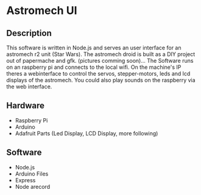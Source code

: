 # Astromech UI 

## Description
This software is written in Node.js and serves an user interface for an astromech r2 unit (Star Wars).
The astromech droid is built as a DIY project out of papermache and gfk. (pictures comming soon)...
The Software runs on an raspberry pi and connects to the local wifi. 
On the machine's IP theres a webinterface to control the servos, stepper-motors, leds and lcd displays of the astromech. 
You could also play sounds on the raspberry via the web interface.

## Hardware
* Raspberry Pi
* Arduino
* Adafruit Parts (Led Display, LCD Display, more following)

## Software
* Node.js
* Arduino Files
* Express
* Node arecord
